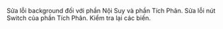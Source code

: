 Sửa lỗi background đối với phần Nội Suy và phần Tích Phân.
Sửa lỗi nút Switch của phần Tích Phân.
Kiểm tra lại các biến.
